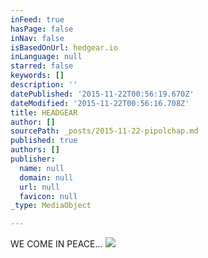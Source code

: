 ```yaml
---
inFeed: true
hasPage: false
inNav: false
isBasedOnUrl: hedgear.io
inLanguage: null
starred: false
keywords: []
description: ''
datePublished: '2015-11-22T00:56:19.670Z'
dateModified: '2015-11-22T00:56:16.708Z'
title: HEADGEAR
author: []
sourcePath: _posts/2015-11-22-pipolchap.md
published: true
authors: []
publisher:
  name: null
  domain: null
  url: null
  favicon: null
_type: MediaObject

---
```

WE COME IN PEACE...
![](https://the-grid-user-content.s3-us-west-2.amazonaws.com/b8b18c3a-df41-4616-8d3a-a7a2c9d12c8f.png)
